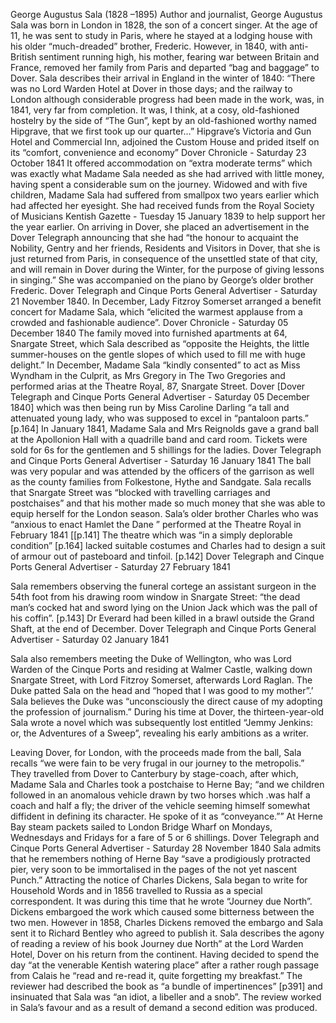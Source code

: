 George Augustus Sala (1828 –1895) 
Author and journalist, George Augustus Sala was born in London in 1828, the son of a concert singer. At the age of 11, he was sent to study in Paris, where he stayed at a lodging house with his older “much-dreaded” brother, Frederic. However, in 1840, with anti-British sentiment running high, his mother, fearing war between Britain and France, removed her family from Paris and departed “bag and baggage” to Dover. 
Sala describes their arrival in England in the winter of 1840:
“There was no Lord Warden Hotel at Dover in those days; and the railway to London although considerable progress had been made in the work, was, in 1841, very far from completion. It was, I think, at a cosy, old-fashioned hostelry by the side of “The Gun”, kept by an old-fashioned worthy named Hipgrave, that we first took up our quarter…”
Hipgrave’s Victoria and Gun Hotel and Commercial Inn, adjoined the Custom House and prided itself on its “comfort, convenience and economy” Dover Chronicle - Saturday 23 October 1841 It offered accommodation on “extra moderate terms” which was exactly what Madame Sala needed as she had arrived with little money, having spent a considerable sum on the journey.
Widowed and with five children, Madame Sala had suffered from smallpox two years earlier which had affected her eyesight. She had received funds from the Royal Society of Musicians Kentish Gazette - Tuesday 15 January 1839 to help support her the year earlier. On arriving in Dover, she placed an advertisement in the Dover Telegraph announcing that she had “the honour to acquaint the Nobility, Gentry and her friends, Residents and Visitors in Dover, that she is just returned from Paris, in consequence of the unsettled state of that city, and will remain in Dover during the Winter, for the purpose of giving lessons in singing.”  She was accompanied on the piano by George’s older brother Frederic. Dover Telegraph and Cinque Ports General Advertiser - Saturday 21 November 1840. In December, Lady Fitzroy Somerset arranged a benefit concert for Madame Sala, which “elicited the warmest applause from a crowded and fashionable audience”.  Dover Chronicle - Saturday 05 December 1840
The family moved into furnished apartments at 64, Snargate Street, which Sala described as “opposite the Heights, the little summer-houses on the gentle slopes of which used to fill me with huge delight.” 
In December, Madame Sala “kindly consented” to act as Miss Wyndham in the Culprit, as Mrs Gregory in The Two Gregories and performed arias at the Theatre Royal, 87, Snargate Street. Dover [Dover Telegraph and Cinque Ports General Advertiser - Saturday 05 December 1840] which was then being run by Miss Caroline Darling “a tall and attenuated young lady, who was supposed to excel in “pantaloon parts.” [p.164] 
In January 1841, Madame Sala and Mrs Reignolds gave a grand ball at the Apollonion Hall with a quadrille band and card room.  Tickets were sold for 6s for the gentlemen and 5 shillings for the ladies.  Dover Telegraph and Cinque Ports General Advertiser - Saturday 16 January 1841 The ball was very popular and was attended by the officers of the garrison as well as the county families from Folkestone, Hythe and Sandgate. Sala recalls that Snargate Street was “blocked with travelling carriages and postchaises” and that his mother made so much money that she was able to equip herself for the London season. 
Sala’s older brother Charles who was “anxious to enact Hamlet the Dane ” performed at the Theatre Royal in February 1841 [[p.141] The theatre which was “in a simply deplorable condition” [p.164] lacked suitable costumes and Charles had to design a suit of armour out of pasteboard and tinfoil. [p.142] Dover Telegraph and Cinque Ports General Advertiser - Saturday 27 February 1841

Sala remembers observing the funeral cortege an assistant surgeon in the 54th foot from his drawing room window in Snargate Street: “the dead man’s cocked hat and sword lying on the Union Jack which was the pall of his coffin”. [p.143] Dr Everard had been killed in a brawl outside the Grand Shaft, at the end of December. Dover Telegraph and Cinque Ports General Advertiser - Saturday 02 January 1841

Sala also remembers meeting the Duke of Wellington, who was Lord Warden of the Cinque Ports and residing at Walmer Castle, walking down Snargate Street, with Lord Fitzroy Somerset, afterwards Lord Raglan. The Duke patted Sala on the head and “hoped that I was good to my mother”.’ Sala believes the Duke was “unconsciously the direct cause of my adopting the profession of journalism.”
During his time at Dover, the thirteen-year-old Sala wrote a novel which was subsequently lost entitled “Jemmy Jenkins: or, the Adventures of a Sweep”, revealing his early ambitions as a writer. 

Leaving Dover, for London, with the proceeds made from the ball, Sala recalls “we were fain to be very frugal in our journey to the metropolis.” They travelled from Dover to Canterbury by stage-coach, after which, Madame Sala and Charles took a postchaise to Herne Bay; “and we children followed in an anomalous vehicle drawn by two horses which .was half a coach and half a fly; the driver of the vehicle seeming himself somewhat diffident in defining its character. He spoke of it as “conveyance.”” At Herne Bay steam packets sailed to London Bridge Wharf on Mondays, Wednesdays and Fridays for a fare of 5 or 6 shillings. Dover Telegraph and Cinque Ports General Advertiser - Saturday 28 November 1840
Sala admits that he remembers nothing of Herne Bay “save a prodigiously protracted pier, very soon to be immortalised in the pages of the not yet nascent Punch.” 
Attracting the notice of Charles Dickens, Sala began to write for Household Words and in 1856 travelled to Russia as a special correspondent. It was during this time that he wrote “Journey due North”. Dickens embargoed the work which caused some bitterness between the two men. However in 1858, Charles Dickens removed the embargo and Sala sent it to Richard Bentley who agreed to publish it. 
Sala describes the agony of reading a review of his book Journey due North” at the Lord Warden Hotel, Dover on his return from the continent. Having decided to spend the day “at the venerable Kentish watering place” after a rather rough passage from Calais he “read and re-read it, quite forgetting my breakfast.” The reviewer had described the book as “a bundle of impertinences” [p391] and insinuated that Sala was “an idiot, a libeller and a snob”. The review worked in Sala’s favour and as a result of demand a second edition was produced. 


